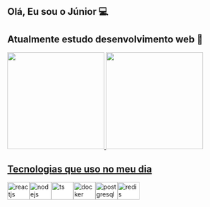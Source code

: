 <h2>
        Olá, Eu sou o Júnior 💻
</h2>
<h2>
       Atualmente estudo desenvolvimento web 🚀
</h2>

<div>
    <a href="https://github.com/Junior580">
      <img height="220em"
        src="https://github-readme-stats.vercel.app/api?username=Junior580&show_icons=true&theme=dracula" />
      <img height="220em"
      src="https://github-readme-stats.vercel.app/api/top-langs/?username=junior580&theme=tokyonight" />
  </div>
<h2>
       Tecnologias que uso no meu dia
</h2>
<div style="display: inline-flex; background-color: white">
            <br />
           <img 
                  align="center"
                  alt="reactjs"
                  height="40"
                  width="50"
                  src="https://cdn.jsdelivr.net/gh/devicons/devicon/icons/react/react-original-wordmark.svg"
                  style="max-width: 100%"
            />
            <img
                align="center"
                alt="nodejs"
                height="40"
                width="50"
                src="https://cdn.jsdelivr.net/gh/devicons/devicon/icons/nodejs/nodejs-original.svg"
                style="max-width: 100%"
            />
            <img
                align="center"
                alt="ts"
                height="40"
                width="50"
                src="https://cdn.jsdelivr.net/gh/devicons/devicon/icons/typescript/typescript-original.svg"
                style="max-width: 100%"
            />
            <img
                align="center"
                alt="docker"
                height="40"
                width="50"
                src="https://cdn.jsdelivr.net/gh/devicons/devicon/icons/docker/docker-plain-wordmark.svg"
                style="max-width: 100%"
            />
            <img
                align="center"
                alt="postgresql"
                height="40"
                width="50"
                src="https://cdn.jsdelivr.net/gh/devicons/devicon/icons/postgresql/postgresql-original-wordmark.svg"
                style="max-width: 100%"
            />            
            <img
                align="center"
                alt="redis"
                height="40"
                width="50"
                src="https://cdn.jsdelivr.net/gh/devicons/devicon/icons/mongodb/mongodb-original-wordmark.svg"
                style="max-width: 100%"
            />      
        </div>
